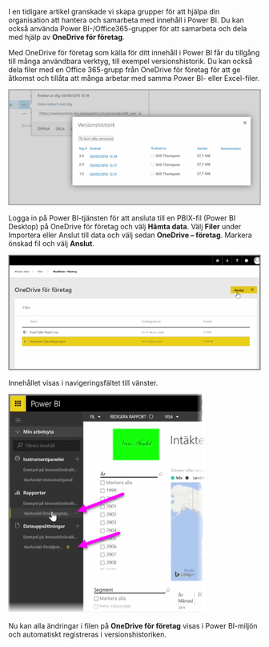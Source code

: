 I en tidigare artikel granskade vi skapa grupper för att hjälpa din organisation att hantera och samarbeta med innehåll i Power BI. Du kan också använda Power BI-/Office365-grupper för att samarbeta och dela med hjälp av **OneDrive för företag**.

Med OneDrive för företag som källa för ditt innehåll i Power BI får du tillgång till många användbara verktyg, till exempel versionshistorik. Du kan också dela filer med en Office 365-grupp från OneDrive för företag för att ge åtkomst och tillåta att många arbetar med samma Power BI- eller Excel-filer.

![](media/6-4a-integrate-onedrive-for-business/6-4a_1.png)

Logga in på Power BI-tjänsten för att ansluta till en PBIX-fil (Power BI Desktop) på OneDrive för företag och välj **Hämta data**. Välj **Filer** under Importera eller Anslut till data och välj sedan **OneDrive – företag**. Markera önskad fil och välj **Anslut**.

![](media/6-4a-integrate-onedrive-for-business/6-4a_2.png)

Innehållet visas i navigeringsfältet till vänster.

![](media/6-4a-integrate-onedrive-for-business/6-4a_3.png)

Nu kan alla ändringar i filen på **OneDrive för företag** visas i Power BI-miljön och automatiskt registreras i versionshistoriken.


